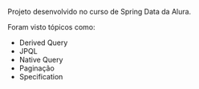 Projeto desenvolvido no curso de Spring Data da Alura.

Foram visto tópicos como:
- Derived Query
- JPQL
- Native Query
- Paginação
- Specification
